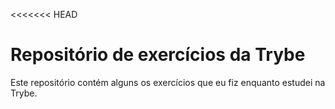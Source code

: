 <<<<<<< HEAD
# Repositório de exercícios da Trybe

Este repositório contém alguns os exercícios que eu fiz enquanto estudei na Trybe.
